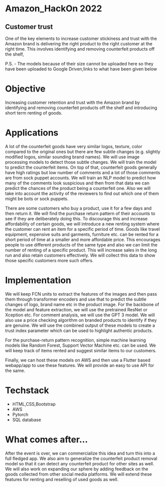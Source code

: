 # **Amazon_HackOn 2022**

## Customer trust

One of the key elements to increase customer stickiness and trust with the Amazon brand is delivering the right product to the right customer at the right time. This involves identifying and removing counterfeit products off the shelf,

P.S. - The models because of their size cannot be uploaded here so they have been uploaded to Google Driven,links to what have been given below

# Objective

Increasing customer retention and trust with the Amazon brand by identifying and removing counterfeit products off the shelf and introducing short term renting of goods.

# Applications

A lot of the counterfeit goods have very similar logos, texture, color compared to the original ones but there are few subtle changes (e.g. slightly modified logos, similar sounding brand names). We will use image processing models to detect those subtle changes. We will train the model to predict the counterfeit items. On top of that, counterfeit goods generally have high ratings but low number of comments and a lot of those comments are from sock puppet accounts. We will train an NLP model to predict how many of the comments look suspicious and then from that data we can predict the chances of the product being a counterfeit one. Also we will take into account the activity of the reviewers to find out which one of them might be bots or sock puppets.

There are some customers who buy a product, use it for a few days and then return it. We will find the purchase return pattern of their accounts to see if they are deliberately doing this. To discourage this and increase affordability of certain goods, we will introduce a new renting system where the customer can rent an item for a specific period of time. Goods like travel equipment, expensive suits and garments, furniture etc. can be rented for a short period of time at a smaller and more affordable price. This encourages people to use different products of the same type and also we can limit the number of renting of a specific product. This will increase sales in the long run and also retain customers effectively. We will collect this data to show those specific customers more such offers.

# **Implementation**

We will keep FCN units to extract the features of the images and then pass them through transformer encoders and use that to predict the subtle changes of logo, brand name etc in the product image. For the backbone of the model and feature extraction, we will use the pretrained ResNet or Xception etc. For comment analysis, we will use the GPT 3 model. We will also use a price checking algorithm on branded products to identify if they are genuine. We will use the combined output of these models to create a trust index parameter which can be used to highlight authentic products.

For the purchase-return pattern recognition, simple machine learning models like Random Forest, Support Vector Machine etc. can be used. We will keep track of items rented and suggest similar items to our customers.

Finally, we can host these models on AWS and then use a Flutter based webapp/app to use these features. We will provide an easy to use API for the same.

# Techstack

* HTML,CSS,Bootstrap
* AWS
* Pytorch
* SQL database

# What comes after...

After the event is over, we can commercialize this idea and turn this into a full fledged app. We also aim to generalize the counterfeit product removal model so that it can detect any counterfeit product for other sites as well. We will also work on expanding our sphere by adding feedback on the goods collected from other social media platforms. We will extend these features for renting and reselling of used goods as well.

